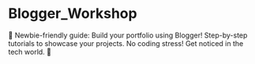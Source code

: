 # Blogger_Workshop
🌟 Newbie-friendly guide: Build your portfolio using Blogger! Step-by-step tutorials to showcase your projects. No coding stress! Get noticed in the tech world. 🚀
